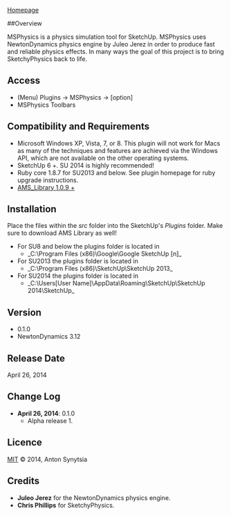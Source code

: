 [Homepage](http://sketchucation.com/forums/viewtopic.php?f=323&t=56852)

##Overview

MSPhysics is a physics simulation tool for SketchUp. MSPhysics uses
NewtonDynamics physics engine by Juleo Jerez in order to produce fast and
reliable physics effects. In many ways the goal of this project is to bring
SketchyPhysics back to life.


## Access

* (Menu) Plugins → MSPhysics → [option]
* MSPhysics Toolbars


## Compatibility and Requirements

* Microsoft Windows XP, Vista, 7, or 8.
  This plugin will not work for Macs as many of the techniques and features are
  achieved via the Windows API, which are not available on the other operating
  systems.
* SketchUp 6 +.
  SU 2014 is highly recommended!
* Ruby core 1.8.7 for SU2013 and below.
  See plugin homepage for ruby upgrade instructions.
* [AMS_Library 1.0.9 +](http://sketchucation.com/forums/viewtopic.php?f=323&t=55067#p499835)


## Installation

Place the files within the _src_ folder into the SketchUp's _Plugins_ folder. Make sure to download AMS Library as well!

* For SU8 and below the plugins folder is located in
  - _C:\Program Files (x86)\Google\Google SketchUp [n]\_
* For SU2013 the plugins folder is located in
  - _C:\Program Files (x86)\SketchUp\SketchUp 2013\_
* For SU2014 the plugins folder is located in
  - _C:\Users\[User Name]\AppData\Roaming\SketchUp\SketchUp 2014\SketchUp\_


## Version

* 0.1.0
* NewtonDynamics 3.12


## Release Date

April 26, 2014


## Change Log

* **April 26, 2014**: 0.1.0
    - Alpha release 1.


## Licence

[MIT](http://opensource.org/licenses/MIT) © 2014, Anton Synytsia


## Credits

* **Juleo Jerez** for the NewtonDynamics physics engine.
* **Chris Phillips** for SketchyPhysics.
